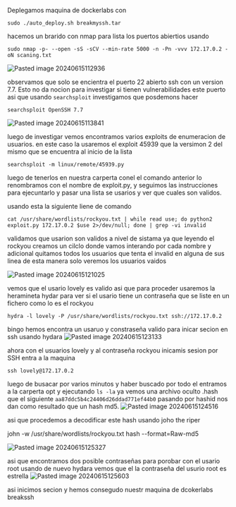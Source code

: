 Deplegamos maquina de dockerlabs con

`sudo ./auto_deploy.sh breakmyssh.tar`

hacemos un brarido con nmap para lista los puertos abiertios usando 

`sudo nmap -p- --open -sS -sCV --min-rate 5000 -n -Pn -vvv 172.17.0.2 -oN scaning.txt`

![Pasted image 20240615112936](https://github.com/JSinning/breakssh/assets/43380469/74529ddc-0652-488b-81a2-ccaedee05746)

observamos que solo se encientra el puerto 22  abierto  ssh con un version 7.7.  Esto  no da nocion para investigar si tienen vulnerabilidades este puerto asi que usando `searchsploit` investigamos que posdemons hacer

`searchsploit OpenSSH 7.7`

![Pasted image 20240615113841](https://github.com/JSinning/breakssh/assets/43380469/7890dc04-f194-4449-9d02-5cf662644d57)

luego de  investigar vemos encontramos varios exploits de enumeracion de usuarios. en este caso la usaremos el exploit  45939 que la versimon 2 del mismo que se encuentra al inicio de la lista

`searchsploit -m linux/remote/45939.py`

luego de tenerlos en nuestra carperta conel el comando anterior lo renombramos con el nombre de exploit.py,  y seguimos las instrucciones para ejecuntarlo y pasar una lista se usarios y ver que cuales son validos.

usando esta la siguiente liene de comando 

`cat /usr/share/wordlists/rockyou.txt | while read use; do python2 exploit.py 172.17.0.2 $use 2>/dev/null; done | grep -vi invalid`

validamos que usarion son validos a nivel de sistama ya que leyendo el rockyou creamos un cilclo donde vamos interando por cada nombre  y  adicional quitamos todos los usuarios que tenta el invalid en alguna de sus linea de esta manera solo veremos los usuarios vaidos

![Pasted image 20240615121025](https://github.com/JSinning/breakssh/assets/43380469/9dfba079-e54a-4c14-aac1-c857b7aeaf4a)


vemos que el usario lovely es valido asi que para proceder usaremos la heramineta hydar para ver si el usario tiene un contraseña que se liste en un fichero como lo es el rockyou

`hydra -l lovely -P /usr/share/wordlists/rockyou.txt ssh://172.17.0.2`

bingo hemos encontra un usaruo y constraseña valido para inicar secion en ssh usando hydara
![Pasted image 20240615123133](https://github.com/JSinning/breakssh/assets/43380469/0439cd38-ad75-46a8-8732-d1b155262afc)

 ahora con el usuarios lovely y al contraseña rockyou inicamis sesion por SSH entra a la maquina 

`ssh lovely@172.17.0.2`

luego de busacar por varios minutos y haber buscado por todo el entramos a la carperta opt y ejecutando `ls -la` ya vemos una archivo oculto .hash que el siguiente `aa87ddc5b4c24406d26ddad771ef44b0` pasando por hashid nos dan como resultado que un hash md5.
![Pasted image 20240615124516](https://github.com/JSinning/breakssh/assets/43380469/418c9362-4a05-43c7-8e7b-20de57cfc555)

asi que procedemos a decodificar este hash usando joho the riper

john -w /usr/share/wordlists/rockyou.txt hash --format=Raw-md5

![Pasted image 20240615125327](https://github.com/JSinning/breakssh/assets/43380469/98aa940d-e54f-4c1a-9a39-94763a61bf2f)

asi que encontramos dos posible contraseñas para porobar con el usario root
 usando de nuevo hydara vemos que el la contraseña del usurio root es estrella
![Pasted image 20240615125603](https://github.com/JSinning/breakssh/assets/43380469/45c129d4-97e1-4b3c-a07f-c515a887567a)

asi inicimos secion y hemos consegudo nuestr  maquina de dcokerlabs breakssh

